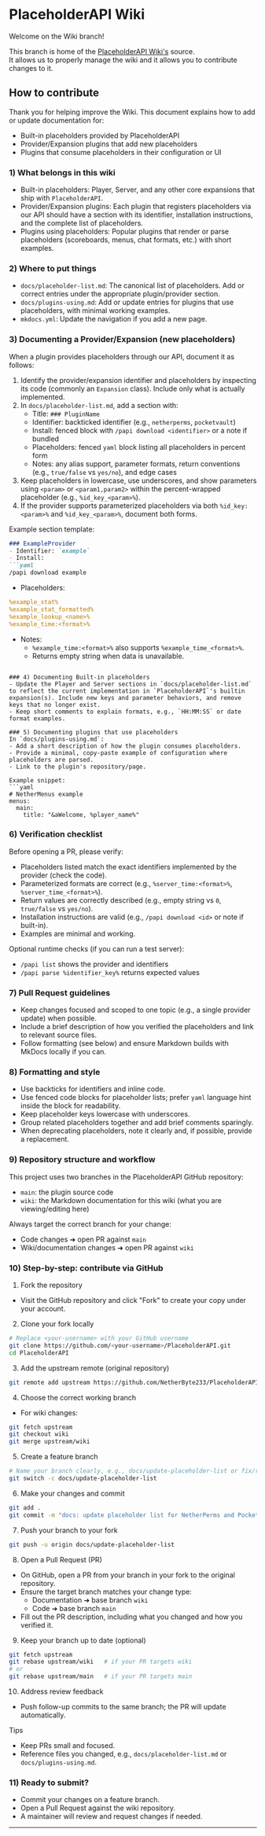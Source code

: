 # PlaceholderAPI Wiki

Welcome on the Wiki branch!

This branch is home of the [PlaceholderAPI Wiki's][wiki] source.  
It allows us to properly manage the wiki and it allows you to contribute changes to it.

## How to contribute

Thank you for helping improve the Wiki. This document explains how to add or update documentation for:
- Built-in placeholders provided by PlaceholderAPI
- Provider/Expansion plugins that add new placeholders
- Plugins that consume placeholders in their configuration or UI

### 1) What belongs in this wiki
- Built-in placeholders: Player, Server, and any other core expansions that ship with `PlaceholderAPI`.
- Provider/Expansion plugins: Each plugin that registers placeholders via our API should have a section with its identifier, installation instructions, and the complete list of placeholders.
- Plugins using placeholders: Popular plugins that render or parse placeholders (scoreboards, menus, chat formats, etc.) with short examples.

### 2) Where to put things
- `docs/placeholder-list.md`: The canonical list of placeholders. Add or correct entries under the appropriate plugin/provider section.
- `docs/plugins-using.md`: Add or update entries for plugins that use placeholders, with minimal working examples.
- `mkdocs.yml`: Update the navigation if you add a new page.

### 3) Documenting a Provider/Expansion (new placeholders)
When a plugin provides placeholders through our API, document it as follows:
1. Identify the provider/expansion identifier and placeholders by inspecting its code (commonly an `Expansion` class). Include only what is actually implemented.
2. In `docs/placeholder-list.md`, add a section with:
   - Title: `### PluginName`
   - Identifier: backticked identifier (e.g., `netherperms`, `pocketvault`)
   - Install: fenced block with `/papi download <identifier>` or a note if bundled
   - Placeholders: fenced `yaml` block listing all placeholders in percent form
   - Notes: any alias support, parameter formats, return conventions (e.g., `true/false` vs `yes/no`), and edge cases
3. Keep placeholders in lowercase, use underscores, and show parameters using `<param>` or `<param1,param2>` within the percent-wrapped placeholder (e.g., `%id_key_<param>%`).
4. If the provider supports parameterized placeholders via both `%id_key:<param>%` and `%id_key_<param>%`, document both forms.

Example section template:
```markdown
### ExampleProvider
- Identifier: `example`
- Install:
```yaml
/papi download example
```
- Placeholders:
```yaml
%example_stat%
%example_stat_formatted%
%example_lookup_<name>%
%example_time:<format>%
```
- Notes:
  - `%example_time:<format>%` also supports `%example_time_<format>%`.
  - Returns empty string when data is unavailable.
```

### 4) Documenting Built-in placeholders
- Update the Player and Server sections in `docs/placeholder-list.md` to reflect the current implementation in `PlaceholderAPI`'s builtin expansion(s). Include new keys and parameter behaviors, and remove keys that no longer exist.
- Keep short comments to explain formats, e.g., `HH:MM:SS` or date format examples.

### 5) Documenting plugins that use placeholders
In `docs/plugins-using.md`:
- Add a short description of how the plugin consumes placeholders.
- Provide a minimal, copy-paste example of configuration where placeholders are parsed.
- Link to the plugin's repository/page.

Example snippet:
```yaml
# NetherMenus example
menus:
  main:
    title: "&aWelcome, %player_name%"
```

### 6) Verification checklist
Before opening a PR, please verify:
- Placeholders listed match the exact identifiers implemented by the provider (check the code).
- Parameterized formats are correct (e.g., `%server_time:<format>%`, `%server_time_<format>%`).
- Return values are correctly described (e.g., empty string vs `0`, `true/false` vs `yes/no`).
- Installation instructions are valid (e.g., `/papi download <id>` or note if built-in).
- Examples are minimal and working.

Optional runtime checks (if you can run a test server):
- `/papi list` shows the provider and identifiers
- `/papi parse %identifier_key%` returns expected values

### 7) Pull Request guidelines
- Keep changes focused and scoped to one topic (e.g., a single provider update) when possible.
- Include a brief description of how you verified the placeholders and link to relevant source files.
- Follow formatting (see below) and ensure Markdown builds with MkDocs locally if you can.

### 8) Formatting and style
- Use backticks for identifiers and inline code.
- Use fenced code blocks for placeholder lists; prefer `yaml` language hint inside the block for readability.
- Keep placeholder keys lowercase with underscores.
- Group related placeholders together and add brief comments sparingly.
- When deprecating placeholders, note it clearly and, if possible, provide a replacement.

### 9) Repository structure and workflow

This project uses two branches in the PlaceholderAPI GitHub repository:
- `main`: the plugin source code
- `wiki`: the Markdown documentation for this wiki (what you are viewing/editing here)

Always target the correct branch for your change:
- Code changes ➜ open PR against `main`
- Wiki/documentation changes ➜ open PR against `wiki`

### 10) Step-by-step: contribute via GitHub

1) Fork the repository
- Visit the GitHub repository and click "Fork" to create your copy under your account.

2) Clone your fork locally
```bash
# Replace <your-username> with your GitHub username
git clone https://github.com/<your-username>/PlaceholderAPI.git
cd PlaceholderAPI
```

3) Add the upstream remote (original repository)
```bash
git remote add upstream https://github.com/NetherByte233/PlaceholderAPI.git
```

4) Choose the correct working branch
- For wiki changes:
```bash
git fetch upstream
git checkout wiki
git merge upstream/wiki   
```

5) Create a feature branch
```bash
# Name your branch clearly, e.g., docs/update-placeholder-list or fix/readme-typo
git switch -c docs/update-placeholder-list
```

6) Make your changes and commit
```bash
git add .
git commit -m "docs: update placeholder list for NetherPerms and PocketVault"
```

7) Push your branch to your fork
```bash
git push -u origin docs/update-placeholder-list
```

8) Open a Pull Request (PR)
- On GitHub, open a PR from your branch in your fork to the original repository.
- Ensure the target branch matches your change type:
  - Documentation ➜ base branch `wiki`
  - Code ➜ base branch `main`
- Fill out the PR description, including what you changed and how you verified it.

9) Keep your branch up to date (optional)
```bash
git fetch upstream
git rebase upstream/wiki   # if your PR targets wiki
# or
git rebase upstream/main   # if your PR targets main
```

10) Address review feedback
- Push follow-up commits to the same branch; the PR will update automatically.

Tips
- Keep PRs small and focused.
- Reference files you changed, e.g., `docs/placeholder-list.md` or `docs/plugins-using.md`.

### 11) Ready to submit?
- Commit your changes on a feature branch.
- Open a Pull Request against the wiki repository.
- A maintainer will review and request changes if needed.

---

[wiki]: https://netherbyte233.github.io/PlaceholderAPI/

